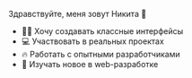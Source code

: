 Здравствуйте, меня зовут Никита 👋

- 👨‍💻 Хочу создавать классные интерфейсы  
- 💻 Участвовать в реальных проектах  
- 🔥 Работать с опытными разработчиками  
- :star2: Изучать новое в web-разработке 
